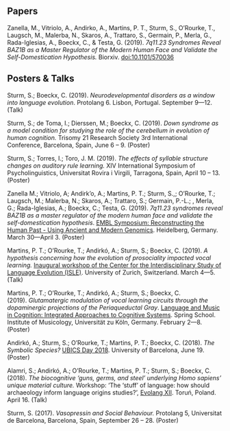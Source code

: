 <h2>Papers</h2>
Zanella, M., Vitriolo, A., Andirko, A., Martins, P. T., Sturm, S., O’Rourke, T., Laugsch, M., Malerba, N., Skaros, A., Trattaro, S., Germain, P., Merla, G., Rada-Iglesias, A., Boeckx, C., & Testa, G. (2019). <em>7q11.23 Syndromes Reveal BAZ1B as a Master Regulator of the Modern Human Face and Validate the Self-Domestication Hypothesis.</em> Biorxiv. <a class="papercite_doi" title="View on publisher site" href="http://dx.doi.org/10.1101/570036">doi:10.1101/570036</a>
<h2>Posters & Talks</h2>
Sturm, S.; Boeckx, C. (2019). <em>Neurodevelopmental disorders as a window into language evolution</em>. Protolang 6. Lisbon, Portugal. September 9—12. (Talk)

Sturm, S.; de Toma, I.; Dierssen, M.; Boeckx, C. (2019). <em>Down syndrome as a model condition for studying the role of the cerebellum in evolution of human cognition. </em>Trisomy 21 Research Society 3rd International Conference, Barcelona, Spain, June 6 – 9. (Poster)

Sturm, S.; Torres, I.; Toro, J. M. (2019). <em>The effects of syllable structure changes on auditory rule learning.</em> XIV International Symposium of Psycholinguistics, Universitat Rovira i Virgili, Tarragona, Spain, April 10 – 13. (Poster)

Zanella M.; Vitriolo, A; Andirk’o, A.; Martins, P. T.; Sturm, S.,; O’Rourke, T.; Laugsch, M.; Malerba, N.; Skaros, A.; Trattaro, S.; Germain, P.-L.; , Merla, G.; Rada-Iglesias, A.; Boeckx, C.; Testa, G. (2019). <em>7q11.23 syndromes reveal BAZ1B as a master regulator of the modern human face and validate the self-domestication hypothesis</em>. <a href="https://www.embo-embl-symposia.org/symposia/2019/EES19-02/index.html" target="_blank" rel="noopener noreferrer">EMBL Symposium: Reconstructing the Human Past - Using Ancient and Modern Genomics</a>. Heidelberg, Germany. March 30—April 3. (Poster)

Martins, P. T.; O’Rourke, T.; Andirkó, A.; Sturm, S.; Boeckx, C. (2019). <em>A hypothesis concerning how the evolution of prosociality impacted vocal learning.</em> <a href="https://www.comparativelinguistics.uzh.ch/en/events/ISLE-inaugural-workshop.html" target="_blank" rel="noopener noreferrer">Inaugural workshop of the Center for the Interdisciplinary Study of Language Evolution (ISLE)</a>. University of Zurich, Switzerland. March 4—5. (Talk)

Martins, P. T.; O’Rourke, T.; Andirkó, A.; Sturm, S.; Boeckx, C. (2019). <em>Glutamatergic modulation of vocal learning circuits through the dopaminergic projections of the Periaqueductal Gray</em>. <a href="http://musikwissenschaft.phil-fak.uni-koeln.de/38531.html?&L=1" target="_blank" rel="noopener noreferrer">Language and Music in Cognition: Integrated Approaches to Cognitive Systems</a>. Spring School. Institute of Musicology, Universität zu Köln, Germany. February 2—8. (Poster)

Andirkó, A.; Sturm, S.; O’Rourke, T.; Martins, P. T.; Boeckx, C. (2018). <em>The Symbolic Species?</em> <a href="http://ubics.ub.edu/days2018/" target="_blank" rel="noopener noreferrer">UBICS Day 2018</a>. University of Barcelona, June 19. (Poster)

Alamri, S.; Andirkó, A.; O’Rourke, T.; Martins, P. T.; Sturm, S.; Boeckx, C. (2018). <em>The biocognitive ‘guns, germs, and steel’ underlying Homo sapiens’ unique material culture.</em> Workshop: ‘The ‘stuff’ of language: how should archaeology inform language origins studies?’, <a href="https://evolang.cles.umk.pl/" target="_blank" rel="noopener noreferrer">Evolang XII</a>. Toruń, Poland. April 16. (Talk)

Sturm, S. (2017). <em>Vasopressin and Social Behaviour. </em>Protolang 5, Universitat de Barcelona, Barcelona, Spain, September 26 – 28. (Poster)
